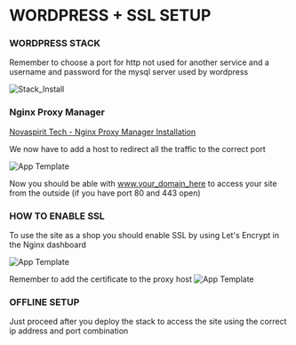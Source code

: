 # WORDPRESS + SSL SETUP

### WORDPRESS STACK

Remember to choose a port for http not used for another service and a username and password for the mysql server used by wordpress

![Stack_Install](https://github.com/AlbertoHugonin/pi-hosted/blob/9615953a281011cc9369ae7fd62f40ead9f62908/docs/images/WordPress_Portainer_Stack_Installation.PNG)

### Nginx Proxy Manager

[Novaspirit Tech - Nginx Proxy Manager Installation](https://www.youtube.com/watch?v=yl2Laxbqvo8)

We now have to add a host to redirect all the traffic to the correct port

![App Template](https://github.com/AlbertoHugonin/pi-hosted/blob/9615953a281011cc9369ae7fd62f40ead9f62908/docs/images/WordPress_New_Proxy_Host.PNG)

Now you should be able with www.your_domain_here to access your site from the outside (if you have port 80 and 443 open)

### HOW TO ENABLE SSL 

To use the site as a shop you should enable SSL by using Let's Encrypt in the Nginx dashboard

![App Template](https://github.com/AlbertoHugonin/pi-hosted/blob/9615953a281011cc9369ae7fd62f40ead9f62908/docs/images/WordPress_Adding_SSL_Certificate.PNG)

Remember to add the certificate to the proxy host
![App Template](https://github.com/AlbertoHugonin/pi-hosted/blob/9615953a281011cc9369ae7fd62f40ead9f62908/docs/images/WordPress_Enable_SSL_Certificate.PNG)


### OFFLINE SETUP

Just proceed after you deploy the stack to access the site using the correct ip address and port combination
